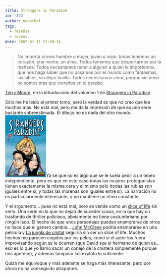 ```yaml
---
title: Strangers in Paradise
id: '323'
author: neverbot
tags:
  - reseñas
  - tebeos
date: 2007-01-11 21:38:14
---
```


> No importa si eres hombre o mujer, joven o viejo: todos tenemos un corazón, una mente, un alma. Todos tenemos que despertarnos por la mañana. Todos necesitamos tener a alguien a quien le importemos, que nos haga saber que no pasamos por el mundo como fantasmas, invisibles, sin dejar huella. Todos necesitamos amor, porque sin amor no somos más que extraños en el paraíso.

[Terry Moore](http://en.wikipedia.org/wiki/Terry_Moore_%28comics%29), en la introducción del volumen 1 de [Strangers in Paradise](http://en.wikipedia.org/wiki/Strangers_In_Paradise)

Sólo me he leído el primer tomo, pero la verdad es que no creo que lea muchos más. No está mal, pero me da la impresión de que es una serie bastante sobreestimada. El dibujo no es nada del otro mundo. ![Strangers in Paradise (Tomo 1)](./strangers-in-paradise/StrangersinParadise.jpg "Strangers in Paradise (Tomo 1)")Ya sé que no es algo que se le suela pedir a un tebeo independiente, pero es que en este caso todas las mujeres protagonistas tienen exactamente la misma cara y el mismo pelo (todas las rubias son iguales entre sí, y todas las morenas son iguales entre sí). La narración no es particularmente interesante, y no mantiene un ritmo constante.

Y el argumento... pues no está mal, pero se vende como un [slice of life](http://en.wikipedia.org/wiki/Slice_of_life) sin serlo. Una serie en la que no dejan de suceder cosas, en la que hay un trasfondo de thriller policíaco, obviamente no tiene costumbrismo por ningún lado. El hecho de que unos personajes puedan enamorarse de otros no hace que el género cambie... [John McClane](http://en.wikipedia.org/wiki/John_McClane) podría enamorarse en una película y [La jungla de cristal](http://www.imdb.com/title/tt0095016/) seguiría sin ser un slice of life. Muchos hechos me parecen cogidos por los pelos, como si el autor los fuera improvisando según se le ocurren (que David sea el hermano de quien es... eso es lo que yo llamo sacar un conejo de la chistera simplemente porque nos apetece), y además tampoco los explota lo suficiente.

Quizá me equivoque y más adelante se haga más interesante, pero por ahora no ha conseguido atraparme. 